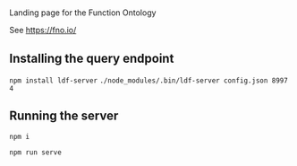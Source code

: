 #

Landing page for the Function Ontology

See <https://fno.io/>

## Installing the query endpoint

`npm install ldf-server`
`./node_modules/.bin/ldf-server config.json 8997 4`

## Running the server

`npm i`

`npm run serve`
